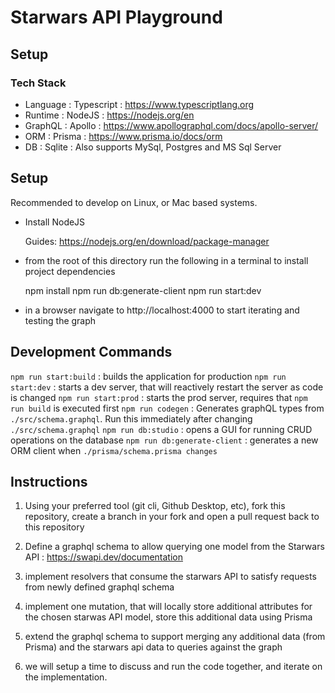 # Starwars API Playground


## Setup

### Tech Stack
- Language  : Typescript  : https://www.typescriptlang.org
- Runtime   : NodeJS      : https://nodejs.org/en
- GraphQL   : Apollo      : https://www.apollographql.com/docs/apollo-server/
- ORM       : Prisma      : https://www.prisma.io/docs/orm
- DB        : Sqlite      : Also supports MySql, Postgres and MS Sql Server

## Setup

Recommended to develop on Linux, or Mac based systems.

- Install NodeJS

    Guides: https://nodejs.org/en/download/package-manager

- from the root of this directory run the following in a terminal to install project dependencies

    npm install
    npm run db:generate-client
    npm run start:dev

- in a browser navigate to http://localhost:4000 to start iterating and testing the graph



## Development Commands

`npm run start:build`        : builds the application for production
`npm run start:dev`          : starts a dev server, that will reactively restart the server as code is changed
`npm run start:prod`         : starts the prod server, requires that `npm run build` is executed first
`npm run codegen`            : Generates graphQL types from `./src/schema.graphql`. Run this immediately after changing `./src/schema.graphql`
`npm run db:studio`          : opens a GUI for running CRUD operations on the database
`npm run db:generate-client` : generates a new ORM client when `./prisma/schema.prisma changes`

## Instructions

1. Using your preferred tool (git cli, Github Desktop, etc), fork this repository, create a branch in your fork and open a pull request back to this repository

2. Define a graphql schema to allow querying one model from the Starwars API : https://swapi.dev/documentation

3. implement resolvers that consume the starwars API to satisfy requests from newly defined graphql schema

4. implement one mutation, that will locally store additional attributes for the chosen starwas API model, store this additional data using Prisma

5. extend the graphql schema to support merging any additional data (from Prisma) and the starwars api data to queries against the graph

6. we will setup a time to discuss and run the code together, and iterate on the implementation.